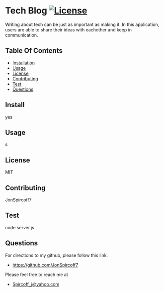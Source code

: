 # Tech Blog [![License](https://img.shields.io/badge/License-MIT-blue.svg)](https://opensource.org/licenses/MIT)

Writing about tech can be just as important as making it. In this application, users are able to share their ideas with eachother and keep in communication.

## Table Of Contents

- [Installation](#install)
- [Usage](#usage)
- [License](#license)
- [Contributing](#contributing)
- [Test](#test)
- [Questions](#questions)

## Install

yes

## Usage

s

## License

MIT

## Contributing

JonSpircoff7

## Test

node server.js

## Questions

For directions to my github, please follow this link.

- https://github.com/JonSpircoff7

Please feel free to reach me at

- Spircoff_j@yahoo.com
